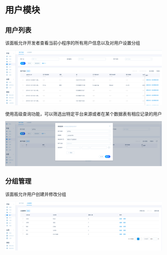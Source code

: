 # 用户模块

## 用户列表

该面板允许开发者查看当前小程序的所有用户信息以及对用户设置分组

![小程序用户列表](/images/dashboard/user-user-list.png)

使用高级查询功能，可以筛选出特定平台来源或者在某个数据表有相应记录的用户

![小程序用户列表](/images/dashboard/user-advanced-search.png)

## 分组管理

该面板允许用户创建并修改分组

![分组管理](/images/dashboard/user-user-group.png)